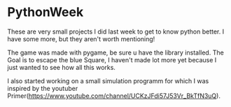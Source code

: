 # PythonWeek

These are very small projects I did last week to get to know python better.
I have some more, but they aren't worth mentioning!

The game was made with pygame, be sure u have the library installed.
The Goal is to escape the blue Square, I haven't made lot more yet because I just wanted to see how all this works.

I also started working on a small  simulation programm for which I was inspired by the youtuber Primer(https://www.youtube.com/channel/UCKzJFdi57J53Vr_BkTfN3uQ).
